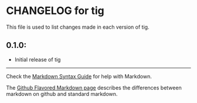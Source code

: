 # CHANGELOG for tig

This file is used to list changes made in each version of tig.

## 0.1.0:

* Initial release of tig

- - - 
Check the [Markdown Syntax Guide](http://daringfireball.net/projects/markdown/syntax) for help with Markdown.

The [Github Flavored Markdown page](http://github.github.com/github-flavored-markdown/) describes the differences between markdown on github and standard markdown.

